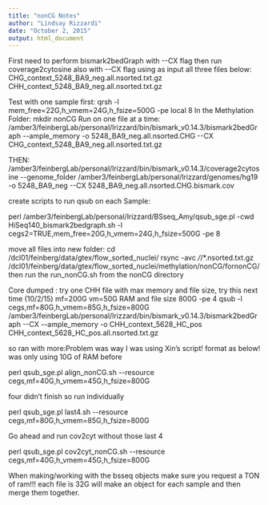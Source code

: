 ```yaml
---
title: "nonCG Notes"
author: "Lindsay Rizzardi"
date: "October 2, 2015"
output: html_document
---
```


First need to perform bismark2bedGraph with --CX flag then run coverage2cytosine also with --CX flag using as input all three files below:
     CHG_context_5248_BA9_neg.all.nsorted.txt.gz
     CHH_context_5248_BA9_neg.all.nsorted.txt.gz

Test with one sample first:
     qrsh -l mem_free=22G,h_vmem=24G,h_fsize=500G -pe local 8
In the Methylation Folder:
     mkdir nonCG
Run on one file at a time:
/amber3/feinbergLab/personal/lrizzard/bin/bismark_v0.14.3/bismark2bedGraph --ample_memory -o 5248_BA9_neg.all.nsorted.CHG --CX CHG_context_5248_BA9_neg.all.nsorted.txt.gz

THEN:
/amber3/feinbergLab/personal/lrizzard/bin/bismark_v0.14.3/coverage2cytosine --genome_folder /amber3/feinbergLab/personal/lrizzard/genomes/hg19 -o 5248_BA9_neg --CX 5248_BA9_neg.all.nsorted.CHG.bismark.cov

create scripts to run qsub on each Sample:

perl /amber3/feinbergLab/personal/lrizzard/BSseq_Amy/qsub_sge.pl -cwd HiSeq140_bismark2bedgraph.sh -l cegs2=TRUE,mem_free=20G,h_vmem=24G,h_fsize=500G -pe 8

move all files into new folder:
     cd /dcl01/feinberg/data/gtex/flow_sorted_nuclei/
     rsync -avc */*/*.nsorted.txt.gz /dcl01/feinberg/data/gtex/flow_sorted_nuclei/methylation/nonCG/fornonCG/
then run the run_nonCG.sh from the nonCG directory

Core dumped : try one CHH file with max memory and file size, try this next time (10/2/15) mf=200G vm=50G RAM and file size 800G -pe 4
qsub -l cegs,mf=80G,h_vmem=85G,h_fsize=800G   /amber3/feinbergLab/personal/lrizzard/bin/bismark_v0.14.3/bismark2bedGraph --CX --ample_memory -o CHH_context_5628_HC_pos CHH_context_5628_HC_pos.all.nsorted.txt.gz

so ran with more:Problem was way I was using Xin’s script! format as below! was only using 10G of RAM before

perl qsub_sge.pl align_nonCG.sh --resource cegs,mf=40G,h_vmem=45G,h_fsize=800G

four didn’t finish so run individually

perl qsub_sge.pl last4.sh --resource cegs,mf=80G,h_vmem=85G,h_fsize=800G

Go ahead and run cov2cyt without those last 4

perl qsub_sge.pl cov2cyt_nonCG.sh --resource cegs,mf=40G,h_vmem=45G,h_fsize=800G

When making/working with the bsseq objects make sure you request a TON of ram!!! each file is 32G
will make an object for each sample and then merge them together.



